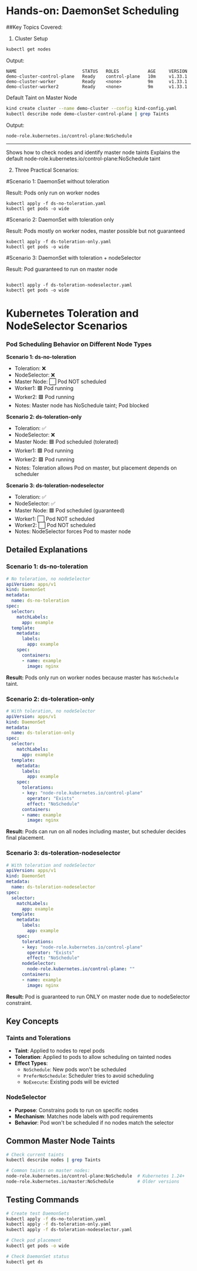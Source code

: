 # Hands-on: DaemonSet Scheduling
##Key Topics Covered:
1. Cluster Setup

```bash
kubectl get nodes
```

Output:

```
NAME                         STATUS   ROLES           AGE     VERSION
demo-cluster-control-plane   Ready    control-plane   10m     v1.33.1
demo-cluster-worker          Ready    <none>          9m      v1.33.1
demo-cluster-worker2         Ready    <none>          9m      v1.33.1
```

Default Taint on Master Node


```bash
kind create cluster --name demo-cluster --config kind-config.yaml
kubectl describe node demo-cluster-control-plane | grep Taints
```

Output:

```
node-role.kubernetes.io/control-plane:NoSchedule
```

---

Shows how to check nodes and identify master node taints
Explains the default node-role.kubernetes.io/control-plane:NoSchedule taint



2. Three Practical Scenarios:

#Scenario 1: DaemonSet without toleration

Result: Pods only run on worker nodes

```
kubectl apply -f ds-no-toleration.yaml
kubectl get pods -o wide

```


#Scenario 2: DaemonSet with toleration only

Result: Pods mostly on worker nodes, master possible but not guaranteed

```
kubectl apply -f ds-toleration-only.yaml
kubectl get pods -o wide
```

#Scenario 3: DaemonSet with toleration + nodeSelector

Result: Pod guaranteed to run on master node
```

kubectl apply -f ds-toleration-nodeselector.yaml
kubectl get pods -o wide
```


# Kubernetes Toleration and NodeSelector Scenarios

### Pod Scheduling Behavior on Different Node Types


**Scenario 1: ds-no-toleration**
- Toleration: ❌
- NodeSelector: ❌  
- Master Node: ⬜ Pod NOT scheduled
- Worker1: 🟩 Pod running
- Worker2: 🟩 Pod running
- Notes: Master node has NoSchedule taint; Pod blocked

**Scenario 2: ds-toleration-only**
- Toleration: ✅
- NodeSelector: ❌
- Master Node: 🟦 Pod scheduled (tolerated)  
- Worker1: 🟩 Pod running
- Worker2: 🟩 Pod running
- Notes: Toleration allows Pod on master, but placement depends on scheduler

**Scenario 3: ds-toleration-nodeselector**  
- Toleration: ✅
- NodeSelector: ✅
- Master Node: 🟦 Pod scheduled (guaranteed)
- Worker1: ⬜ Pod NOT scheduled  
- Worker2: ⬜ Pod NOT scheduled
- Notes: NodeSelector forces Pod to master node

## Detailed Explanations

### Scenario 1: ds-no-toleration
```yaml
# No toleration, no nodeSelector
apiVersion: apps/v1
kind: DaemonSet
metadata:
  name: ds-no-toleration
spec:
  selector:
    matchLabels:
      app: example
  template:
    metadata:
      labels:
        app: example
    spec:
      containers:
      - name: example
        image: nginx
```
**Result:** Pods only run on worker nodes because master has `NoSchedule` taint.

### Scenario 2: ds-toleration-only
```yaml
# With toleration, no nodeSelector
apiVersion: apps/v1
kind: DaemonSet
metadata:
  name: ds-toleration-only
spec:
  selector:
    matchLabels:
      app: example
  template:
    metadata:
      labels:
        app: example
    spec:
      tolerations:
      - key: "node-role.kubernetes.io/control-plane"
        operator: "Exists"
        effect: "NoSchedule"
      containers:
      - name: example
        image: nginx
```
**Result:** Pods can run on all nodes including master, but scheduler decides final placement.

### Scenario 3: ds-toleration-nodeselector
```yaml
# With toleration and nodeSelector
apiVersion: apps/v1
kind: DaemonSet
metadata:
  name: ds-toleration-nodeselector
spec:
  selector:
    matchLabels:
      app: example
  template:
    metadata:
      labels:
        app: example
    spec:
      tolerations:
      - key: "node-role.kubernetes.io/control-plane"
        operator: "Exists"
        effect: "NoSchedule"
      nodeSelector:
        node-role.kubernetes.io/control-plane: ""
      containers:
      - name: example
        image: nginx
```
**Result:** Pod is guaranteed to run ONLY on master node due to nodeSelector constraint.

## Key Concepts

### Taints and Tolerations
- **Taint**: Applied to nodes to repel pods
- **Toleration**: Applied to pods to allow scheduling on tainted nodes
- **Effect Types**:
  - `NoSchedule`: New pods won't be scheduled
  - `PreferNoSchedule`: Scheduler tries to avoid scheduling
  - `NoExecute`: Existing pods will be evicted

### NodeSelector
- **Purpose**: Constrains pods to run on specific nodes
- **Mechanism**: Matches node labels with pod requirements
- **Behavior**: Pod won't be scheduled if no nodes match the selector

## Common Master Node Taints

```bash
# Check current taints
kubectl describe nodes | grep Taints

# Common taints on master nodes:
node-role.kubernetes.io/control-plane:NoSchedule  # Kubernetes 1.24+
node-role.kubernetes.io/master:NoSchedule         # Older versions
```

## Testing Commands

```bash
# Create test DaemonSets
kubectl apply -f ds-no-toleration.yaml
kubectl apply -f ds-toleration-only.yaml
kubectl apply -f ds-toleration-nodeselector.yaml

# Check pod placement
kubectl get pods -o wide

# Check DaemonSet status
kubectl get ds
```


